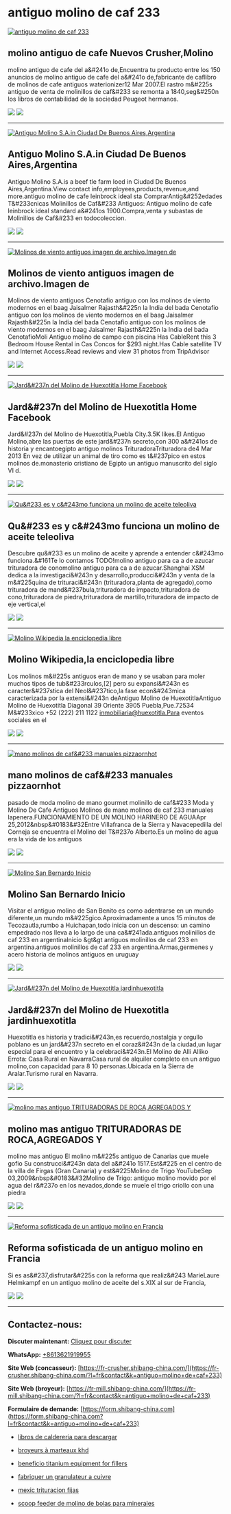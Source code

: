 # antiguo molino de caf 233

<a href="https://swt.shibang-china.com/?l=fr&img&k=antiguo+molino+de+caf+233" target="_blank">![antiguo molino de caf 233](http://static.shibang-china.com/all-800x300/1264.jpg)</a>

## molino antiguo de cafe Nuevos Crusher,Molino
molino antiguo de cafe del a&#241o de,Encuentra tu producto entre los 150 anuncios de molino antiguo de cafe del a&#241o de,fabricante de caflibro de molinos de cafe antiguos waterionizer12 Mar 2007.El rastro m&#225s antiguo de venta de molinillos de caf&#233 se remonta a 1840,seg&#250n los libros de contabilidad de la sociedad Peugeot hermanos.


<a href="https://whatsapp.shibangsoft.com/WhatsApp.php" target="_blank" title="WhatsApp">![](http://static.shibang-china.com/icon/whatsapp.png)</a> <a href="https://swt.shibang-china.com/?l=fr&icon&k=antiguo+molino+de+caf+233" target="_blank">![](http://static.shibang-china.com/icon/chat-fr.png)</a>

---

<a href="https://swt.shibang-china.com/?l=fr&img&k=antiguo+molino+de+caf+233" target="_blank">![Antiguo Molino S.A.in Ciudad De Buenos Aires,Argentina](http://static.shibang-china.com/all-800x300/505.jpg)</a>

## Antiguo Molino S.A.in Ciudad De Buenos Aires,Argentina
Antiguo Molino S.A.is a beef tle farm loed in Ciudad De Buenos Aires,Argentina.View contact info,employees,products,revenue,and more.antiguo molino de cafe leinbrock ideal sta ComprarAntig&#252edades T&#233cnicas Molinillos de Caf&#233 Antiguos: Antiguo molino de cafe leinbrock ideal standard a&#241os 1900.Compra,venta y subastas de Molinillos de Caf&#233 en todocoleccion.


<a href="https://whatsapp.shibangsoft.com/WhatsApp.php" target="_blank" title="WhatsApp">![](http://static.shibang-china.com/icon/whatsapp.png)</a> <a href="https://swt.shibang-china.com/?l=fr&icon&k=antiguo+molino+de+caf+233" target="_blank">![](http://static.shibang-china.com/icon/chat-fr.png)</a>

---

<a href="https://swt.shibang-china.com/?l=fr&img&k=antiguo+molino+de+caf+233" target="_blank">![Molinos de viento antiguos imagen de archivo.Imagen de](http://static.shibang-china.com/all-800x300/185.jpg)</a>

## Molinos de viento antiguos imagen de archivo.Imagen de
Molinos de viento antiguos Cenotafio antiguo con los molinos de viento modernos en el baag Jaisalmer Rajasth&#225n la India del bada Cenotafio antiguo con los molinos de viento modernos en el baag Jaisalmer Rajasth&#225n la India del bada Cenotafio antiguo con los molinos de viento modernos en el baag Jaisalmer Rajasth&#225n la India del bada CenotafioMoli Antiguo molino de campo con piscina Has CableRent this 3 Bedroom House Rental in Cas Concos for $293 night.Has Cable satellite TV and Internet Access.Read reviews and view 31 photos from TripAdvisor


<a href="https://whatsapp.shibangsoft.com/WhatsApp.php" target="_blank" title="WhatsApp">![](http://static.shibang-china.com/icon/whatsapp.png)</a> <a href="https://swt.shibang-china.com/?l=fr&icon&k=antiguo+molino+de+caf+233" target="_blank">![](http://static.shibang-china.com/icon/chat-fr.png)</a>

---

<a href="https://swt.shibang-china.com/?l=fr&img&k=antiguo+molino+de+caf+233" target="_blank">![Jard&#237n del Molino de Huexotitla Home Facebook](http://static.shibang-china.com/all-800x300/1289.jpg)</a>

## Jard&#237n del Molino de Huexotitla Home Facebook
Jard&#237n del Molino de Huexotitla,Puebla City.3.5K likes.El Antiguo Molino,abre las puertas de este jard&#237n secreto,con 300 a&#241os de historia y encantoegipto antiguo molinos TrituradoraTrituradora de4 Mar 2013 En vez de utilizar un animal de tiro como es t&#237pico en estos molinos de.monasterio cristiano de Egipto un antiguo manuscrito del siglo VI d.


<a href="https://whatsapp.shibangsoft.com/WhatsApp.php" target="_blank" title="WhatsApp">![](http://static.shibang-china.com/icon/whatsapp.png)</a> <a href="https://swt.shibang-china.com/?l=fr&icon&k=antiguo+molino+de+caf+233" target="_blank">![](http://static.shibang-china.com/icon/chat-fr.png)</a>

---

<a href="https://swt.shibang-china.com/?l=fr&img&k=antiguo+molino+de+caf+233" target="_blank">![Qu&#233 es y c&#243mo funciona un molino de aceite teleoliva](http://static.shibang-china.com/all-800x300/1421.jpg)</a>

## Qu&#233 es y c&#243mo funciona un molino de aceite teleoliva
Descubre qu&#233 es un molino de aceite y aprende a entender c&#243mo funciona.&#161Te lo contamos TODO!molino antiguo para ca a de azucar trituradora de conomolino antiguo para ca a de azucar.Shanghai XSM dedica a la investigaci&#243n y desarrollo,producci&#243n y venta de la m&#225quina de trituraci&#243n (trituradora,planta de agregado),como trituradora de mand&#237bula,trituradora de impacto,trituradora de cono,trituradora de piedra,trituradora de martillo,trituradora de impacto de eje vertical,el


<a href="https://whatsapp.shibangsoft.com/WhatsApp.php" target="_blank" title="WhatsApp">![](http://static.shibang-china.com/icon/whatsapp.png)</a> <a href="https://swt.shibang-china.com/?l=fr&icon&k=antiguo+molino+de+caf+233" target="_blank">![](http://static.shibang-china.com/icon/chat-fr.png)</a>

---

<a href="https://swt.shibang-china.com/?l=fr&img&k=antiguo+molino+de+caf+233" target="_blank">![Molino Wikipedia,la enciclopedia libre](http://static.shibang-china.com/all-800x300/13.jpg)</a>

## Molino Wikipedia,la enciclopedia libre
Los molinos m&#225s antiguos eran de mano y se usaban para moler muchos tipos de tub&#233rculos,[2] pero su expansi&#243n es caracter&#237stica del Neol&#237tico,la fase econ&#243mica caracterizada por la extensi&#243n deAntiguo Molino de HuexotitlaAntiguo Molino de Huexotitla Diagonal 39 Oriente 3905 Puebla,Pue.72534 M&#233xico +52 (222) 211 1122 inmobiliaria@huexotitla.Para eventos sociales en el


<a href="https://whatsapp.shibangsoft.com/WhatsApp.php" target="_blank" title="WhatsApp">![](http://static.shibang-china.com/icon/whatsapp.png)</a> <a href="https://swt.shibang-china.com/?l=fr&icon&k=antiguo+molino+de+caf+233" target="_blank">![](http://static.shibang-china.com/icon/chat-fr.png)</a>

---

<a href="https://swt.shibang-china.com/?l=fr&img&k=antiguo+molino+de+caf+233" target="_blank">![mano molinos de caf&#233 manuales pizzaornhot](http://static.shibang-china.com/all-800x300/220.jpg)</a>

## mano molinos de caf&#233 manuales pizzaornhot
pasado de moda molino de mano gourmet molinillo de caf&#233 Moda y Molino De Cafe Antiguos Molinos de mano molinos de caf 233 manuales lapenera.FUNCIONAMIENTO DE UN MOLINO HARINERO DE AGUAApr 25,2012&nbsp&#0183&#32Entre Villafranca de la Sierra y Navacepedilla del Corneja se encuentra el Molino del T&#237o Alberto.Es un molino de agua era la vida de los antiguos


<a href="https://whatsapp.shibangsoft.com/WhatsApp.php" target="_blank" title="WhatsApp">![](http://static.shibang-china.com/icon/whatsapp.png)</a> <a href="https://swt.shibang-china.com/?l=fr&icon&k=antiguo+molino+de+caf+233" target="_blank">![](http://static.shibang-china.com/icon/chat-fr.png)</a>

---

<a href="https://swt.shibang-china.com/?l=fr&img&k=antiguo+molino+de+caf+233" target="_blank">![Molino San Bernardo Inicio](http://static.shibang-china.com/all-800x300/462.jpg)</a>

## Molino San Bernardo Inicio
Visitar el antiguo molino de San Benito es como adentrarse en un mundo diferente,un mundo m&#225gico.Aproximadamente a unos 15 minutos de Tecozautla,rumbo a Huichapan,todo inicia con un descenso: un camino empedrado nos lleva a lo largo de una ca&#241ada.antiguos molinillos de caf 233 en argentinaInicio &gt&gt antiguos molinillos de caf 233 en argentina.antiguos molinillos de caf 233 en argentina.Armas,germenes y acero historia de molinos antiguos en uruguay


<a href="https://whatsapp.shibangsoft.com/WhatsApp.php" target="_blank" title="WhatsApp">![](http://static.shibang-china.com/icon/whatsapp.png)</a> <a href="https://swt.shibang-china.com/?l=fr&icon&k=antiguo+molino+de+caf+233" target="_blank">![](http://static.shibang-china.com/icon/chat-fr.png)</a>

---

<a href="https://swt.shibang-china.com/?l=fr&img&k=antiguo+molino+de+caf+233" target="_blank">![Jard&#237n del Molino de Huexotitla jardinhuexotitla](http://static.shibang-china.com/all-800x300/82.jpg)</a>

## Jard&#237n del Molino de Huexotitla jardinhuexotitla
Huexotitla es historia y tradici&#243n,es recuerdo,nostalgia y orgullo poblano es un jard&#237n secreto en el coraz&#243n de la ciudad,un lugar especial para el encuentro y la celebraci&#243n.El Molino de Alli Alliko Errota: Casa Rural en NavarraCasa rural de alquiler completo en un antiguo molino,con capacidad para 8 10 personas.Ubicada en la Sierra de Aralar.Turismo rural en Navarra.


<a href="https://whatsapp.shibangsoft.com/WhatsApp.php" target="_blank" title="WhatsApp">![](http://static.shibang-china.com/icon/whatsapp.png)</a> <a href="https://swt.shibang-china.com/?l=fr&icon&k=antiguo+molino+de+caf+233" target="_blank">![](http://static.shibang-china.com/icon/chat-fr.png)</a>

---

<a href="https://swt.shibang-china.com/?l=fr&img&k=antiguo+molino+de+caf+233" target="_blank">![molino mas antiguo TRITURADORAS DE ROCA,AGREGADOS Y](http://static.shibang-china.com/all-800x300/327.jpg)</a>

## molino mas antiguo TRITURADORAS DE ROCA,AGREGADOS Y
molino mas antiguo El molino m&#225s antiguo de Canarias que muele gofio Su construcci&#243n data del a&#241o 1517.Est&#225 en el centro de la villa de Firgas (Gran Canaria) y est&#225Molino de Trigo YouTubeSep 03,2009&nbsp&#0183&#32Molino de Trigo: antiguo molino movido por el agua del r&#237o en los nevados,donde se muele el trigo criollo con una piedra


<a href="https://whatsapp.shibangsoft.com/WhatsApp.php" target="_blank" title="WhatsApp">![](http://static.shibang-china.com/icon/whatsapp.png)</a> <a href="https://swt.shibang-china.com/?l=fr&icon&k=antiguo+molino+de+caf+233" target="_blank">![](http://static.shibang-china.com/icon/chat-fr.png)</a>

---

<a href="https://swt.shibang-china.com/?l=fr&img&k=antiguo+molino+de+caf+233" target="_blank">![Reforma sofisticada de un antiguo molino en Francia](http://static.shibang-china.com/all-800x300/529.jpg)</a>

## Reforma sofisticada de un antiguo molino en Francia
Si es as&#237,disfrutar&#225s con la reforma que realiz&#243 MarieLaure Helmkampf en un antiguo molino de aceite del s.XIX al sur de Francia,

<a href="https://whatsapp.shibangsoft.com/WhatsApp.php" target="_blank" title="WhatsApp">![](http://static.shibang-china.com/icon/whatsapp.png)</a> <a href="https://swt.shibang-china.com/?l=fr&icon&k=antiguo+molino+de+caf+233" target="_blank">![](http://static.shibang-china.com/icon/chat-fr.png)</a>

---
## Contactez-nous:

**Discuter maintenant:** [Cliquez pour discuter](https://swt.shibang-china.com?l=fr&contact&k=antiguo+molino+de+caf+233)

**WhatsApp:**  [+8613621919955](https://whatsapp.shibangsoft.com/WhatsApp.php)

**Site Web (concasseur):** [https://fr-crusher.shibang-china.com/](https://fr-crusher.shibang-china.com/?l=fr&contact&k=antiguo+molino+de+caf+233)

**Site Web (broyeur):** [https://fr-mill.shibang-china.com/](https://fr-mill.shibang-china.com/?l=fr&contact&k=antiguo+molino+de+caf+233)

**Formulaire de demande:** [https://form.shibang-china.com](https://form.shibang-china.com?l=fr&contact&k=antiguo+molino+de+caf+233)

* [libros de caldereria para descargar](../64/libros%20de%20caldereria%20para%20descargar.md)

* [broyeurs à marteaux khd](../61/broyeurs%20%C3%A0%20marteaux%20khd.md)

* [beneficio titanium equipment for fillers](../64/beneficio%20titanium%20equipment%20for%20fillers.md)

* [fabriquer un granulateur a cuivre](../62/fabriquer%20un%20granulateur%20a%20cuivre.md)

* [mexic trituracion fijas](../62/mexic%20trituracion%20fijas.md)

* [scoop feeder de molino de bolas para minerales](../62/scoop%20feeder%20de%20molino%20de%20bolas%20para%20minerales.md)